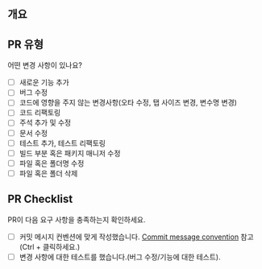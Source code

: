 ## 개요
<!---- 변경 사항 및 관련 이슈에 대해 간단하게 작성해주세요. 어떻게보다 무엇을 왜 수정했는지 설명해주세요. -->

<!---- Issue를 해결한 경우엔 Resolves: #(Isuue Number) -->

<!---- 자신이 올리고 최소 1명 이상의 코드 리뷰를 받으세요. 본인이 머지를 하면 안됍니다. -->

## PR 유형
어떤 변경 사항이 있나요? <!---- 체크는 풀리퀘스트 생성 후 게시글에서 체크 가능합니다 -->

- [ ] 새로운 기능 추가
- [ ] 버그 수정
- [ ] 코드에 영향을 주지 않는 변경사항(오타 수정, 탭 사이즈 변경, 변수명 변경)
- [ ] 코드 리팩토링
- [ ] 주석 추가 및 수정
- [ ] 문서 수정
- [ ] 테스트 추가, 테스트 리팩토링
- [ ] 빌드 부분 혹은 패키지 매니저 수정
- [ ] 파일 혹은 폴더명 수정
- [ ] 파일 혹은 폴더 삭제

## PR Checklist
PR이 다음 요구 사항을 충족하는지 확인하세요.

- [ ] 커밋 메시지 컨벤션에 맞게 작성했습니다.  [Commit message convention](https://github.com/NbcampUnreal/1st-Team4-CH3-Project/wiki) 참고  (Ctrl + 클릭하세요.) 
- [ ] 변경 사항에 대한 테스트를 했습니다.(버그 수정/기능에 대한 테스트).
